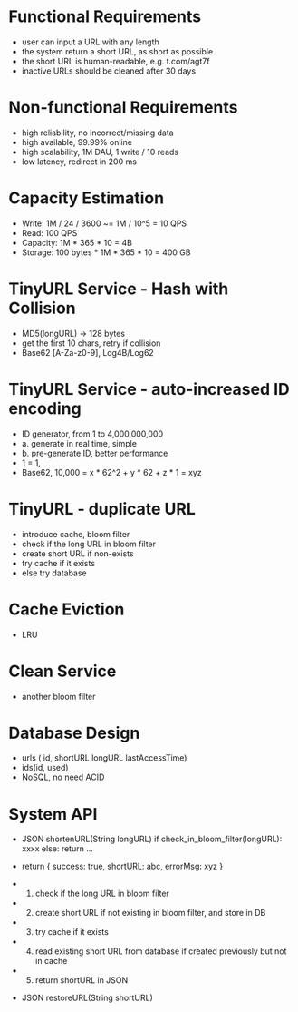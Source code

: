 # Functional Requirements
- user can input a URL with any length
- the system return a short URL, as short as possible
- the short URL is human-readable, e.g. t.com/agt7f
- inactive URLs should be cleaned after 30 days

# Non-functional Requirements
- high reliability, no incorrect/missing data
- high available, 99.99% online
- high scalability, 1M DAU, 1 write / 10 reads
- low latency, redirect in 200 ms

# Capacity Estimation
- Write: 1M / 24 / 3600 ~= 1M / 10^5 = 10 QPS
- Read: 100 QPS
- Capacity: 1M * 365 * 10 = 4B
- Storage: 100 bytes * 1M * 365 * 10 = 400 GB

# TinyURL Service - Hash with Collision
- MD5(longURL) → 128 bytes
- get the first 10 chars, retry if collision
- Base62 [A-Za-z0-9], Log4B/Log62

# TinyURL Service - auto-increased ID encoding
- ID generator, from 1 to 4,000,000,000
- a. generate in real time, simple
- b. pre-generate ID, better performance
- 1 = 1, 
- Base62, 10,000 = x * 62^2 + y * 62 + z * 1 = xyz

# TinyURL - duplicate URL
- introduce cache, bloom filter
- check if the long URL in bloom filter
- create short URL if non-exists
- try cache if it exists
- else try database

# Cache Eviction
- LRU

# Clean Service
- another bloom filter

# Database Design
- urls (
     id, 
     shortURL
    longURL
    lastAccessTime)
- ids(id, used)
- NoSQL, no need ACID

# System API
- JSON shortenURL(String longURL)
             if check_in_bloom_filter(longURL):
                    xxxx
             else:
                  return ...

- return { success: true, shortURL: abc, errorMsg: xyz }
- 1. check if the long URL in bloom filter
- 2. create short URL if not existing in bloom filter, and store in DB
- 3. try cache if it exists
- 4. read existing short URL from database if created previously but not in cache
- 5. return shortURL in JSON
- JSON restoreURL(String shortURL)
